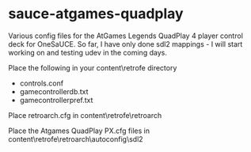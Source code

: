 # sauce-atgames-quadplay
Various config files for the AtGames Legends QuadPlay 4 player control deck for OneSaUCE.  So far, I have only done sdl2 mappings - I will start working on and testing udev in the coming days.  

Place the following in your content\retrofe directory
- controls.conf
- gamecontrollerdb.txt
- gamecontrollerpref.txt

Place retroarch.cfg in content\retrofe\retroarch

Place the Atgames QuadPlay PX.cfg files in content\retrofe\retroarch\autoconfig\sdl2
